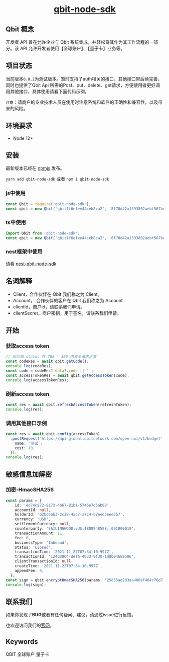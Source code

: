 <p style="text-align: center;">
  <h1 align="center"><a href="javascript:void(0);">qbit-node-sdk</a></h1>
</p>

## Qbit 概念

开发者 API 旨在允许企业与 Qbit 系统集成，并轻松将其作为其工作流程的一部分。该 API 允许开发者使用【全球账户】、【量子卡】业务等。

## 项目状态

当前版本`0.0.2`为测试版本。暂时支持了auth相关的接口，其他接口带后续完善，同时也提供了Qbit Api 所需的Post、put、delete、get请求，方便使用者更好调用其他接口，具体使用请看下面代码示例。

`注意`：请商户的专业技术人员在使用时注意系统和软件的正确性和兼容性，以及带来的风险。

## 环境要求

+ Node 12+

## 安装

最新版本已经在 [npmjs](https://www.npmjs.com/package/qbit-node-sdk) 发布。

`yarn add qbit-node-sdk` 或者 `npm i qbit-node-sdk`

### js中使用

```js
const Qbit = require('qbit-node-sdk');
const qbit = new Qbit('qbit1f6efee44ceb8ca2', '8f70d42a1393802aebf567be27a47879', 'https://api-global.qbitnetwork.com');
```

### ts中使用

```ts
import Qbit from 'qbit-node-sdk';
const qbit = new Qbit('qbit1f6efee44ceb8ca2', '8f70d42a1393802aebf567be27a47879', 'https://api-global.qbitnetwork.com');
```

### nest框架中使用

请看 [nest-qbit-node-sdk](https://github.com/klover2/nest-qbit-node-sdk)

## 名词解释

+ Client，合作伙伴在 Qbit 我们称之为 Client。
+ Account， 合作伙伴的客户在 Qbit 我们称之为 Account
+ clientId，商户id，请联系我们申请。
+ clientSecret，商户密钥，用于签名，请联系我们申请。

## 开始

### 获取access token

```ts
// 返回值 status 在 200 - 300 内表示请求正常
const codeRes = await qbit.getCode();
console.log(codeRes);
const code = codeRes?.data?.code || '';
const accessTokenRes = await qbit.getAccessToken(code);
console.log(accessTokenRes);
```

### 刷新access token

```ts
const res = await qbit.refreshAccessToken(refreshToken);
console.log(res);
```

### 调用其他接口示例

```ts
const res = await qbit.config(accessToken)
  .postRequest('https://api-global.qbitnetwork.com/open-api/v1/budget', {
    name: '测试',
    cost: 10,
  });
console.log(res);
```

## 敏感信息加解密

### 加密-HmacSHA256

```ts
const params = {
    id: 'ee74c872-8173-4b67-81b1-5746e7d5ab88',
    accountId: null,
    holderId: 'd2bd6ab3-3c28-4ac7-a7c4-b7eed5eee367',
    currency: 'USD',
    settlementCurrency: null,
    counterparty: 'SAILINGWOOD;;US;1800948598;;091000019',
    transactionAmount: 11,
    fee: 0,
    businessType: 'Inbound',
    status: 'Closed',
    transactionTime: '2021-11-22T07:34:10.997Z',
    transactionId: '124d3804-defa-4033-9f30-1d8b0468e506',
    clientTransactionId: null,
    createTime: '2021-11-22T07:34:10.997Z',
    appendFee: 0,
  };
const sign = qbit.encryptHmacSHA256(params, '25d55ad283aa400af464c76d713c07ad');
console.log(sign);
```

## 联系我们

如果你发现了**BUG**或者有任何疑问、建议，请通过issue进行反馈。

也欢迎访问我们的[官网](https://www.qbitnetwork.com/#/)。

## Keywords

QBIT 全球账户 量子卡